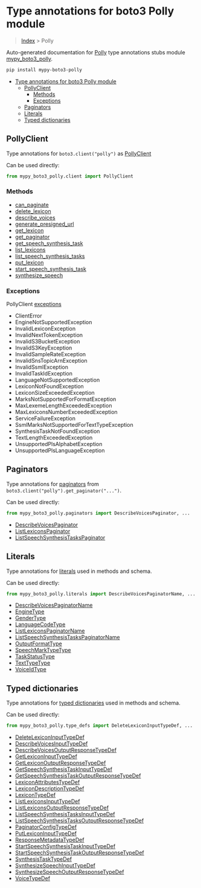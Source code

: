 # Type annotations for boto3 Polly module

> [Index](..) > Polly

Auto-generated documentation for
[Polly](https://boto3.amazonaws.com/v1/documentation/api/latest/reference/services/polly.html#Polly)
type annotations stubs module
[mypy_boto3_polly](https://pypi.org/project/mypy-boto3-polly/).

```bash
pip install mypy-boto3-polly
```

- [Type annotations for boto3 Polly module](#type-annotations-for-boto3-polly-module)
  - [PollyClient](#pollyclient)
    - [Methods](#methods)
    - [Exceptions](#exceptions)
  - [Paginators](#paginators)
  - [Literals](#literals)
  - [Typed dictionaries](#typed-dictionaries)

## PollyClient

Type annotations for `boto3.client("polly")` as [PollyClient](./client.md)

Can be used directly:

```python
from mypy_boto3_polly.client import PollyClient
```

### Methods

- [can_paginate](./client.md#can_paginate)
- [delete_lexicon](./client.md#delete_lexicon)
- [describe_voices](./client.md#describe_voices)
- [generate_presigned_url](./client.md#generate_presigned_url)
- [get_lexicon](./client.md#get_lexicon)
- [get_paginator](./client.md#get_paginator)
- [get_speech_synthesis_task](./client.md#get_speech_synthesis_task)
- [list_lexicons](./client.md#list_lexicons)
- [list_speech_synthesis_tasks](./client.md#list_speech_synthesis_tasks)
- [put_lexicon](./client.md#put_lexicon)
- [start_speech_synthesis_task](./client.md#start_speech_synthesis_task)
- [synthesize_speech](./client.md#synthesize_speech)

### Exceptions

PollyClient [exceptions](./client.md#exceptions)

- ClientError
- EngineNotSupportedException
- InvalidLexiconException
- InvalidNextTokenException
- InvalidS3BucketException
- InvalidS3KeyException
- InvalidSampleRateException
- InvalidSnsTopicArnException
- InvalidSsmlException
- InvalidTaskIdException
- LanguageNotSupportedException
- LexiconNotFoundException
- LexiconSizeExceededException
- MarksNotSupportedForFormatException
- MaxLexemeLengthExceededException
- MaxLexiconsNumberExceededException
- ServiceFailureException
- SsmlMarksNotSupportedForTextTypeException
- SynthesisTaskNotFoundException
- TextLengthExceededException
- UnsupportedPlsAlphabetException
- UnsupportedPlsLanguageException

## Paginators

Type annotations for [paginators](./paginators.md) from
`boto3.client("polly").get_paginator("...")`.

Can be used directly:

```python
from mypy_boto3_polly.paginators import DescribeVoicesPaginator, ...
```

- [DescribeVoicesPaginator](./paginators.md#describevoicespaginator)
- [ListLexiconsPaginator](./paginators.md#listlexiconspaginator)
- [ListSpeechSynthesisTasksPaginator](./paginators.md#listspeechsynthesistaskspaginator)

## Literals

Type annotations for [literals](./literals.md) used in methods and schema.

Can be used directly:

```python
from mypy_boto3_polly.literals import DescribeVoicesPaginatorName, ...
```

- [DescribeVoicesPaginatorName](./literals.md#describevoicespaginatorname)
- [EngineType](./literals.md#enginetype)
- [GenderType](./literals.md#gendertype)
- [LanguageCodeType](./literals.md#languagecodetype)
- [ListLexiconsPaginatorName](./literals.md#listlexiconspaginatorname)
- [ListSpeechSynthesisTasksPaginatorName](./literals.md#listspeechsynthesistaskspaginatorname)
- [OutputFormatType](./literals.md#outputformattype)
- [SpeechMarkTypeType](./literals.md#speechmarktypetype)
- [TaskStatusType](./literals.md#taskstatustype)
- [TextTypeType](./literals.md#texttypetype)
- [VoiceIdType](./literals.md#voiceidtype)

## Typed dictionaries

Type annotations for [typed dictionaries](./type_defs.md) used in methods and
schema.

Can be used directly:

```python
from mypy_boto3_polly.type_defs import DeleteLexiconInputTypeDef, ...
```

- [DeleteLexiconInputTypeDef](./type_defs.md#deletelexiconinputtypedef)
- [DescribeVoicesInputTypeDef](./type_defs.md#describevoicesinputtypedef)
- [DescribeVoicesOutputResponseTypeDef](./type_defs.md#describevoicesoutputresponsetypedef)
- [GetLexiconInputTypeDef](./type_defs.md#getlexiconinputtypedef)
- [GetLexiconOutputResponseTypeDef](./type_defs.md#getlexiconoutputresponsetypedef)
- [GetSpeechSynthesisTaskInputTypeDef](./type_defs.md#getspeechsynthesistaskinputtypedef)
- [GetSpeechSynthesisTaskOutputResponseTypeDef](./type_defs.md#getspeechsynthesistaskoutputresponsetypedef)
- [LexiconAttributesTypeDef](./type_defs.md#lexiconattributestypedef)
- [LexiconDescriptionTypeDef](./type_defs.md#lexicondescriptiontypedef)
- [LexiconTypeDef](./type_defs.md#lexicontypedef)
- [ListLexiconsInputTypeDef](./type_defs.md#listlexiconsinputtypedef)
- [ListLexiconsOutputResponseTypeDef](./type_defs.md#listlexiconsoutputresponsetypedef)
- [ListSpeechSynthesisTasksInputTypeDef](./type_defs.md#listspeechsynthesistasksinputtypedef)
- [ListSpeechSynthesisTasksOutputResponseTypeDef](./type_defs.md#listspeechsynthesistasksoutputresponsetypedef)
- [PaginatorConfigTypeDef](./type_defs.md#paginatorconfigtypedef)
- [PutLexiconInputTypeDef](./type_defs.md#putlexiconinputtypedef)
- [ResponseMetadataTypeDef](./type_defs.md#responsemetadatatypedef)
- [StartSpeechSynthesisTaskInputTypeDef](./type_defs.md#startspeechsynthesistaskinputtypedef)
- [StartSpeechSynthesisTaskOutputResponseTypeDef](./type_defs.md#startspeechsynthesistaskoutputresponsetypedef)
- [SynthesisTaskTypeDef](./type_defs.md#synthesistasktypedef)
- [SynthesizeSpeechInputTypeDef](./type_defs.md#synthesizespeechinputtypedef)
- [SynthesizeSpeechOutputResponseTypeDef](./type_defs.md#synthesizespeechoutputresponsetypedef)
- [VoiceTypeDef](./type_defs.md#voicetypedef)

